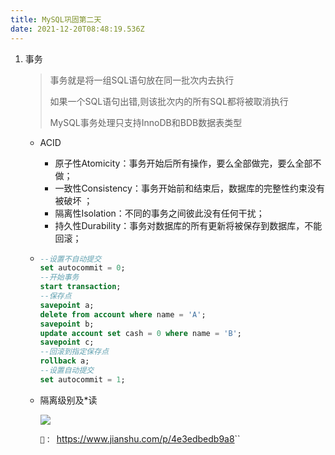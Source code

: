 ```yaml
---
title: MySQL巩固第二天
date: 2021-12-20T08:48:19.536Z
---
```

1. 事务

   > 事务就是将一组SQL语句放在同一批次内去执行 
   >
   > 如果一个SQL语句出错,则该批次内的所有SQL都将被取消执行 
   >
   > MySQL事务处理只支持InnoDB和BDB数据表类型

   * ACID

     * 原子性Atomicity：事务开始后所有操作，要么全部做完，要么全部不做；
     * 一致性Consistency：事务开始前和结束后，数据库的完整性约束没有被破坏 ；
     * 隔离性Isolation：不同的事务之间彼此没有任何干扰；
     * 持久性Durability：事务对数据库的所有更新将被保存到数据库，不能回滚；
   * ```sql
     --设置不自动提交
     set autocommit = 0;    
     --开始事务
     start transaction;
     --保存点
     savepoint a;
     delete from account where name = 'A';
     savepoint b;
     update account set cash = 0 where name = 'B';
     savepoint c;
     --回滚到指定保存点
     rollback a;
     --设置自动提交
     set autocommit = 1;
     ```
   * 隔离级别及*读

     ![](images/隔离级别.png)

     `🔗： `<https://www.jianshu.com/p/4e3edbedb9a8>``